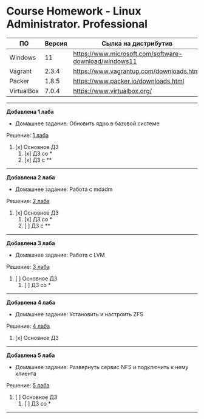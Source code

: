 # **Course Homework - Linux Administrator. Professional**


| ПО         | Версия | Сылка на дистрибутив                     | 
| ---        | ---    |---                                       | 
| Windows    | 11     | https://www.microsoft.com/software-download/windows11 | 
| Vagrant    | 2.3.4  | https://www.vagrantup.com/downloads.html | 
| Packer     | 1.8.5  | https://www.packer.io/downloads.html     | 
| VirtualBox | 7.0.4  | https://www.virtualbox.org/              | 

---
**Добавлена 1 лаба**
- Домашнее задание: Обновить ядро в базовой системе

Решение: [1 лаба](https://github.com/grigorievap/OTUS/tree/main/Lab_1)

1. [x] Основное ДЗ
   1. [x] ДЗ со *
   1. [x] ДЗ с **
---

**Добавлена 2 лаба**
- Домашнее задание: Работа с mdadm

Решение: [2 лаба](https://github.com/grigorievap/OTUS/tree/main/Lab_2)

1. [x] Основное ДЗ
   1. [x] ДЗ со *
   1. [ ] ДЗ с **
---

**Добавлена 3 лаба**
- Домашнее задание: Работа с LVM

Решение: [3 лаба](https://github.com/grigorievap/OTUS/tree/main/Lab_3)

1. [ ] Основное ДЗ
   1. [ ] ДЗ со *
---

**Добавлена 4 лаба**
- Домашнее задание: Установить и настроить ZFS

Решение: [4 лаба](https://github.com/grigorievap/OTUS/tree/main/Lab_4)

1. [x] Основное ДЗ
---

**Добавлена 5 лаба**
- Домашнее задание: Развернуть сервис NFS и подключить к нему клиента

Решение: [5 лаба](https://github.com/grigorievap/OTUS/tree/main/Lab_5)

1. [ ] Основное ДЗ
   1. [ ] ДЗ со *
---

